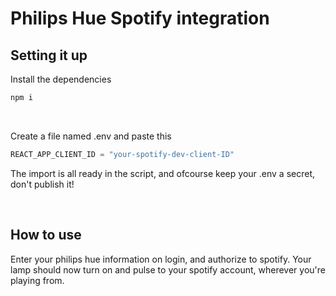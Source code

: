 # Philips Hue Spotify integration

## Setting it up
Install the dependencies
```javascript
npm i
```

<br>

Create a file named .env and paste this
```javascript
REACT_APP_CLIENT_ID = "your-spotify-dev-client-ID"
```

The import is all ready in the script, and ofcourse keep your .env a secret, don't publish it!

<br>

## How to use

Enter your philips hue information on login, and authorize to spotify. Your lamp should now turn on and pulse to your spotify account, wherever you're playing from.


